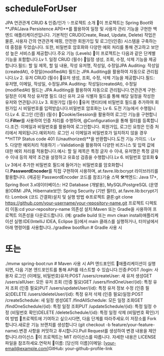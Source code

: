 # scheduleForUser

JPA 연관관계 CRUD & 인증/인가 ✨프로젝트 소개 🚀이 프로젝트는 Spring Boot와 **JPA(Java Persistence API)**를 활용하여 일정 및 사용자 관리 기능을 구현한 백엔드 애플리케이션입니다. 기본적인 CRUD(Create, Read, Update, Delete) 작업은 물론, 사용자 간의 연관관계 매핑, 안전한 회원가입 및 로그인(인증) 시스템을 구축하는 데 중점을 두었습니다. 또한, 비밀번호 암호화와 다양한 예외 처리를 통해 견고하고 보안성 높은 서비스를 제공합니다.주요 기능 (Levels) 🎯이 프로젝트는 다음과 같은 단계별 기능을 포함합니다.Lv 1. 일정 CRUD (필수) 📅일정 생성, 조회, 수정, 삭제 기능을 제공합니다.필드: 할 일 제목, 할 일 내용, 작성 유저명, 작성일, 수정일JPA Auditing: 작성일(createdAt), 수정일(modifiedAt) 필드는 JPA Auditing을 활용하여 자동으로 관리됩니다.Lv 2. 유저 CRUD (필수) 👤유저 생성, 조회, 수정, 삭제 기능을 제공합니다.필드: 유저명, 이메일, 작성일, 수정일JPA Auditing: 작성일(createdAt), 수정일(modifiedAt) 필드는 JPA Auditing을 활용하여 자동으로 관리됩니다.연관관계 구현: 일정은 이제 작성 유저명 필드 대신 유저 고유 식별자 필드를 통해 해당 일정을 작성한 유저와 연관됩니다.Lv 3. 회원가입 (필수) 📝유저 엔티티에 비밀번호 필드를 추가하여 회원가입 시 비밀번호를 입력받습니다.비밀번호 암호화는 Lv 6. 도전 기능에서 수행됩니다.Lv 4. 로그인 (인증) (필수) 🔑Cookie/Session을 활용하여 로그인 기능을 구현합니다.**Filter**를 사용하여 인증 처리를 수행하며, @Configuration을 통해 필터를 등록합니다.조건: 이메일과 비밀번호를 활용하여 로그인합니다. 회원가입, 로그인 요청은 인증 처리에서 제외됩니다.예외처리: 로그인 시 이메일과 비밀번호가 일치하지 않을 경우 **HTTP Status code 401 (Unauthorized)**을 반환합니다.도전 기능 가이드 💡Lv 5. 다양한 예외처리 적용하기 ✅Validation을 활용하여 다양한 비즈니스 및 입력 값에 대한 예외 처리를 적용합니다.예시: 할 일 제목은 특정 글자 수 이내, 유저명은 특정 글자 수 이내 등의 제약 조건을 설정하고 유효성 검증을 수행합니다.Lv 6. 비밀번호 암호화 🔒Lv 3에서 추가한 비밀번호 필드에 들어가는 비밀번호를 암호화합니다.**PasswordEncoder**를 직접 구현하여 사용하며, at.favre.lib:bcrypt 라이브러리를 활용합니다. (제공된 PasswordEncoder 코드를 참조)기술 스택 🛠️백엔드: Java 17+, Spring Boot 3.x데이터베이스: H2 Database (개발용), MySQL/PostgreSQL (운영용)ORM: JPA, Hibernate보안: Spring Security (기반 필터), at.favre.lib:bcrypt기타: Lombok (코드 간결화)설치 및 실행 방법 ⚙️프로젝트 클론:git clone https://github.com/your-username/your-repository-name.git
프로젝트 디렉토리 이동:cd your-repository-name
의존성 설치:Maven 또는 Gradle을 사용하여 프로젝트 의존성을 다운로드합니다. (예: gradle build 또는 mvn clean install)애플리케이션 실행:IDE(IntelliJ IDEA, Eclipse 등)에서 main 클래스를 실행하거나, 터미널에서 아래 명령어를 사용합니다../gradlew bootRun  # Gradle 사용 시
# 또는
./mvnw spring-boot:run # Maven 사용 시
API 엔드포인트 📡애플리케이션이 실행되면, 다음 기본 엔드포인트를 통해 API를 테스트할 수 있습니다.인증:POST /login: 사용자 로그인 (이메일, 비밀번호)유저:POST /users/createUser: 새 유저 생성GET /users/allUser: 모든 유저 조회 (인증 필요)GET /users/findOneUser/{id}: 특정 유저 조회 (인증 필요)PUT /users/updateUser/{id}: 특정 유저 정보 수정 (인증 필요)DELETE /users/deleteUser/{id}: 특정 유저 삭제 (인증 필요)일정:POST /createSchedule: 새 일정 생성GET /findAllSchedule: 모든 일정 조회GET /findOneSchedule/{id}: 특정 일정 조회PUT /updateSchedule/{id}: 특정 일정 수정 (비밀번호 확인)DELETE /deleteSchedule/{id}: 특정 일정 삭제 (비밀번호 확인)기여 방법 🤝프로젝트에 기여하고 싶으시다면, 다음 단계를 따라주세요.이 저장소를 Fork 합니다.새로운 기능 브랜치를 생성합니다 (git checkout -b feature/your-feature-name).변경 사항을 커밋하고 푸시합니다.Pull Request를 생성하여 변경 내용을 제안합니다.라이선스 📄이 프로젝트는 MIT 라이선스를 따릅니다. 자세한 내용은 LICENSE 파일을 참조하세요.연락처 📧이름: [당신의 이름]이메일: [your-email@example.com]GitHub: your-github-profile-link
